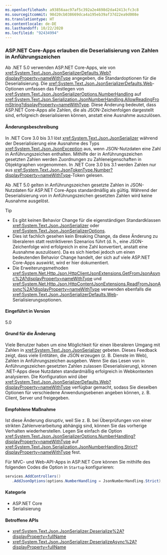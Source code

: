 ```yaml
---
ms.openlocfilehash: a93856aac97af5c392a2e4698d2da42413cfc3c8
ms.sourcegitcommit: 98d20cb038669dca4a195eb39af37d22ea9d008e
ms.translationtype: HT
ms.contentlocale: de-DE
ms.lasthandoff: 10/22/2020
ms.locfileid: "92434994"
---
```

### <a name="aspnet-core-apps-allow-deserializing-quoted-numbers"></a>ASP.NET Core-Apps erlauben die Deserialisierung von Zahlen in Anführungszeichen

Ab .NET 5.0 verwenden ASP.NET Core-Apps, wie von <xref:System.Text.Json.JsonSerializerDefaults.Web?displayProperty=nameWithType> angegeben, die Standardoptionen für die Deserialisierung. Die <xref:System.Text.Json.JsonSerializerDefaults.Web>-Optionen umfassen das Festlegen von <xref:System.Text.Json.JsonSerializerOptions.NumberHandling> auf <xref:System.Text.Json.Serialization.JsonNumberHandling.AllowReadingFromString?displayProperty=nameWithType>. Diese Änderung bedeutet, dass ASP.NET Core-Apps alle Zahlen, die als JSON-Zeichenfolgen dargestellt sind, erfolgreich deserialisieren können, anstatt eine Ausnahme auszulösen.

#### <a name="change-description"></a>Änderungsbeschreibung

In .NET Core 3.0 bis 3.1 löst <xref:System.Text.Json.JsonSerializer> während der Deserialisierung eine Ausnahme des Typs <xref:System.Text.Json.JsonException> aus, wenn JSON-Nutzdaten eine Zahl in Anführungszeichen enthalten. Mithilfe der in Anführungszeichen gesetzten Zahlen werden Zuordnungen zu Zahleneigenschaften in Objektgraphen vorgenommen. In .NET Core 3.0 bis 3.1 werden Zahlen nur aus <xref:System.Text.Json.JsonTokenType.Number?displayProperty=nameWithType>-Token gelesen.

Ab .NET 5.0 gelten in Anführungszeichen gesetzte Zahlen in JSON-Nutzdaten für ASP.NET Core-Apps standardmäßig als gültig. Während der Deserialisierung von in Anführungszeichen gesetzten Zahlen wird keine Ausnahme ausgelöst.

> [!TIP]
>
> - Es gibt keinen Behavior Change für die eigenständigen Standardklassen <xref:System.Text.Json.JsonSerializer> oder <xref:System.Text.Json.JsonSerializerOptions>.
> - Dies ist fachlich gesehen kein Breaking Change, da diese Änderung zu liberaleren statt restriktiveren Szenarios führt (d. h., eine JSON-Zeichenfolge wird erfolgreich in eine Zahl konvertiert, anstatt eine Ausnahme auszulösen). Da es sich hierbei jedoch um einen bedeutenden Behavior Change handelt, der sich auf viele ASP.NET Core-Apps auswirkt, wird er hier dokumentiert.
> - Die Erweiterungsmethoden <xref:System.Net.Http.Json.HttpClientJsonExtensions.GetFromJsonAsync%2A?displayProperty=nameWithType> und <xref:System.Net.Http.Json.HttpContentJsonExtensions.ReadFromJsonAsync%2A?displayProperty=nameWithType> verwenden ebenfalls die <xref:System.Text.Json.JsonSerializerDefaults.Web>-Serialisierungsoptionen.

#### <a name="version-introduced"></a>Eingeführt in Version

5.0

#### <a name="reason-for-change"></a>Grund für die Änderung

Viele Benutzer haben um eine Möglichkeit für einen liberaleren Umgang mit Zahlen in <xref:System.Text.Json.JsonSerializer> gebeten. Dieses Feedback zeigt, dass viele Entitäten, die JSON erzeugen (z. B. Dienste im Web), Zahlen in Anführungszeichen ausgeben. Wenn Sie das Lesen von in Anführungszeichen gesetzten Zahlen zulassen (Deserialisierung), können .NET-Apps diese Nutzdaten standardmäßig erfolgreich in Webkontexten analysieren. Die Konfiguration wird über <xref:System.Text.Json.JsonSerializerDefaults.Web?displayProperty=nameWithType> verfügbar gemacht, sodass Sie dieselben Optionen für verschiedene Anwendungsebenen angeben können, z. B. Client, Server und freigegeben.

#### <a name="recommended-action"></a>Empfohlene Maßnahme

Ist diese Änderung disruptiv, weil Sie z. B. bei Überprüfungen von einer strikten Zahlenverarbeitung abhängig sind, können Sie das vorherige Verhalten wiederherstellen. Legen Sie einfach die Option <xref:System.Text.Json.JsonSerializerOptions.NumberHandling?displayProperty=nameWithType> auf <xref:System.Text.Json.Serialization.JsonNumberHandling.Strict?displayProperty=nameWithType> fest.

Für MVC- und Web-API-Apps in ASP.NET Core können Sie mithilfe des folgenden Codes die Option in `Startup` konfigurieren:

```csharp
services.AddControllers()
   .AddJsonOptions(options.NumberHandling = JsonNumberHandling.Strict);
```

#### <a name="category"></a>Kategorie

- ASP.NET Core
- Serialisierung

#### <a name="affected-apis"></a>Betroffene APIs

- <xref:System.Text.Json.JsonSerializer.Deserialize%2A?displayProperty=fullName>
- <xref:System.Text.Json.JsonSerializer.DeserializeAsync%2A?displayProperty=fullName>

<!--

#### Affected APIs

- `Overload:System.Text.Json.JsonSerializer.Deserialize`
- `Overload:System.Text.Json.JsonSerializer.DeserializeAsync`

-->
